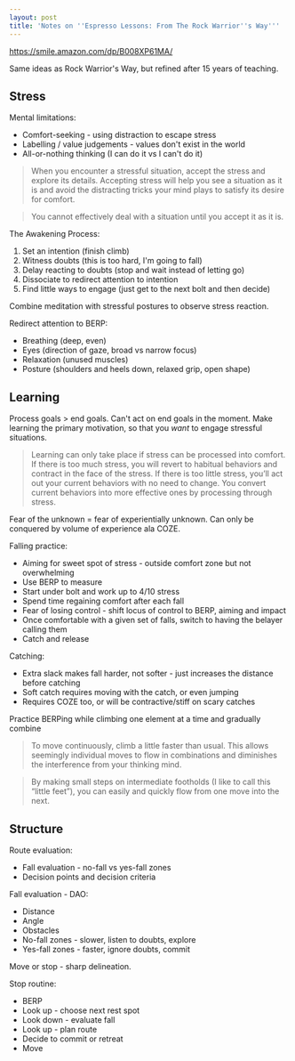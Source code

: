 ```yaml
---
layout: post
title: 'Notes on ''Espresso Lessons: From The Rock Warrior''s Way'''
---
```


<https://smile.amazon.com/dp/B008XP61MA/>

Same ideas as Rock Warrior's Way, but refined after 15 years of teaching.

## Stress

Mental limitations:

* Comfort-seeking - using distraction to escape stress
* Labelling / value judgements - values don't exist in the world
* All-or-nothing thinking (I can do it vs I can't do it)

> When you encounter a stressful situation, accept the stress and explore its details. Accepting stress will help you see a situation as it is and avoid the distracting tricks your mind plays to satisfy its desire for comfort.

> You cannot effectively deal with a situation until you accept it as it is.

The Awakening Process:

1. Set an intention (finish climb)
2. Witness doubts (this is too hard, I'm going to fall)
3. Delay reacting to doubts (stop and wait instead of letting go)
4. Dissociate to redirect attention to intention 
5. Find little ways to engage (just get to the next bolt and then decide)

Combine meditation with stressful postures to observe stress reaction.

Redirect attention to BERP:

* Breathing (deep, even)
* Eyes (direction of gaze, broad vs narrow focus)
* Relaxation (unused muscles)
* Posture (shoulders and heels down, relaxed grip, open shape)

## Learning

Process goals > end goals. Can't act on end goals in the moment. Make learning the primary motivation, so that you *want* to engage stressful situations.

> Learning can only take place if stress can be processed into comfort. If there is too much stress, you will revert to habitual behaviors and contract in the face of the stress. If there is too little stress, you’ll act out your current behaviors with no need to change. You convert current behaviors into more effective ones by processing through stress.

Fear of the unknown = fear of experientially unknown. Can only be conquered by volume of experience ala COZE.

Falling practice:

* Aiming for sweet spot of stress - outside comfort zone but not overwhelming
* Use BERP to measure
* Start under bolt and work up to 4/10 stress
* Spend time regaining comfort after each fall
* Fear of losing control - shift locus of control to BERP, aiming and impact
* Once comfortable with a given set of falls, switch to having the belayer calling them
* Catch and release

Catching:

* Extra slack makes fall harder, not softer - just increases the distance before catching
* Soft catch requires moving with the catch, or even jumping
* Requires COZE too, or will be contractive/stiff on scary catches

Practice BERPing while climbing one element at a time and gradually combine

> To move continuously, climb a little faster than usual. This allows seemingly individual moves to flow in combinations and diminishes the interference from your thinking mind.

> By making small steps on intermediate footholds (I like to call this “little feet”), you can easily and quickly flow from one move into the next.

## Structure
    
Route evaluation:

* Fall evaluation - no-fall vs yes-fall zones
* Decision points and decision criteria

Fall evaluation - DAO:

* Distance
* Angle 
* Obstacles
* No-fall zones - slower, listen to doubts, explore
* Yes-fall zones - faster, ignore doubts, commit

Move or stop - sharp delineation. 

Stop routine:

* BERP 
* Look up - choose next rest spot
* Look down - evaluate fall
* Look up - plan route
* Decide to commit or retreat
* Move
